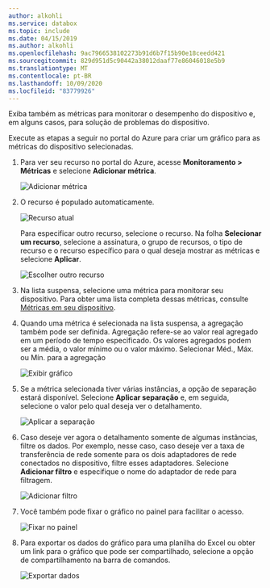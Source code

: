 ```yaml
---
author: alkohli
ms.service: databox
ms.topic: include
ms.date: 04/15/2019
ms.author: alkohli
ms.openlocfilehash: 9ac7966538102273b91d6b7f15b90e18ceedd421
ms.sourcegitcommit: 829d951d5c90442a38012daaf77e86046018e5b9
ms.translationtype: MT
ms.contentlocale: pt-BR
ms.lasthandoff: 10/09/2020
ms.locfileid: "83779926"
---
```

Exiba também as métricas para monitorar o desempenho do dispositivo e, em alguns casos, para solução de problemas do dispositivo.

Execute as etapas a seguir no portal do Azure para criar um gráfico para as métricas do dispositivo selecionadas.

1. Para ver seu recurso no portal do Azure, acesse **Monitoramento > Métricas** e selecione **Adicionar métrica**.

    ![Adicionar métrica](media/data-box-edge-gateway-view-metrics/view-metrics-1.png)

2. O recurso é populado automaticamente.  

    ![Recurso atual](media/data-box-edge-gateway-view-metrics/view-metrics-2.png)

    Para especificar outro recurso, selecione o recurso. Na folha **Selecionar um recurso**, selecione a assinatura, o grupo de recursos, o tipo de recurso e o recurso específico para o qual deseja mostrar as métricas e selecione **Aplicar**.

    ![Escolher outro recurso](media/data-box-edge-gateway-view-metrics/view-metrics-3.png)

3. Na lista suspensa, selecione uma métrica para monitorar seu dispositivo. Para obter uma lista completa dessas métricas, consulte [Métricas em seu dispositivo](#metrics-on-your-device).

4. Quando uma métrica é selecionada na lista suspensa, a agregação também pode ser definida. Agregação refere-se ao valor real agregado em um período de tempo especificado. Os valores agregados podem ser a média, o valor mínimo ou o valor máximo. Selecionar Méd., Máx. ou Mín. para a agregação

    ![Exibir gráfico](media/data-box-edge-gateway-view-metrics/view-metrics-4.png)

5. Se a métrica selecionada tiver várias instâncias, a opção de separação estará disponível. Selecione **Aplicar separação** e, em seguida, selecione o valor pelo qual deseja ver o detalhamento.

    ![Aplicar a separação](media/data-box-edge-gateway-view-metrics/view-metrics-5.png)

6. Caso deseje ver agora o detalhamento somente de algumas instâncias, filtre os dados. Por exemplo, nesse caso, caso deseje ver a taxa de transferência de rede somente para os dois adaptadores de rede conectados no dispositivo, filtre esses adaptadores. Selecione **Adicionar filtro** e especifique o nome do adaptador de rede para filtragem.

    ![Adicionar filtro](media/data-box-edge-gateway-view-metrics/view-metrics-6.png)

7. Você também pode fixar o gráfico no painel para facilitar o acesso.

    ![Fixar no painel](media/data-box-edge-gateway-view-metrics/view-metrics-7.png)

8. Para exportar os dados do gráfico para uma planilha do Excel ou obter um link para o gráfico que pode ser compartilhado, selecione a opção de compartilhamento na barra de comandos.

    ![Exportar dados](media/data-box-edge-gateway-view-metrics/view-metrics-8.png)
